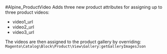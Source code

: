 #Alpine_ProductVideo
Adds three new product attributes for assigning up to three product videos:
 * video1_url
 * video2_url
 * video3_url
 
The videos are then assigned to the product gallery by overriding:
```Magento\Catalog\Block\Product\View\Gallery:getGalleryImagesJson```